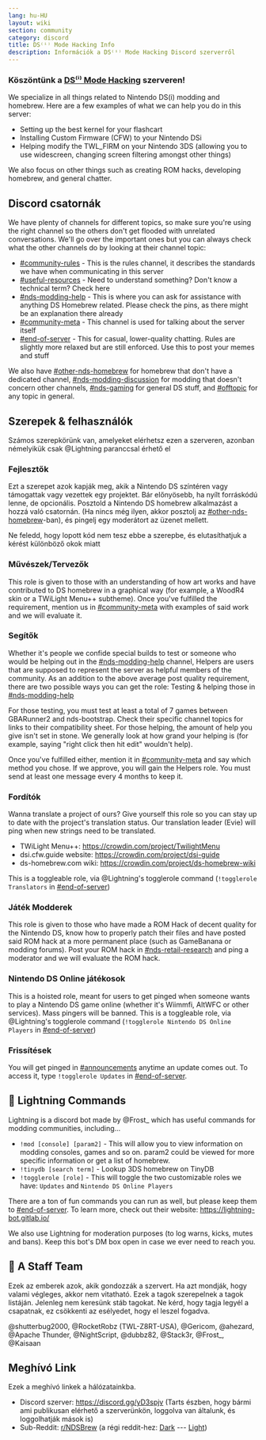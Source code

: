```yaml
---
lang: hu-HU
layout: wiki
section: community
category: discord
title: DS⁽ⁱ⁾ Mode Hacking Info
description: Információk a DS⁽ⁱ⁾ Mode Hacking Discord szerverről
---
```


### Köszöntünk a <u>DS⁽ⁱ⁾ Mode Hacking</u> szerveren!

We specialize in all things related to Nintendo DS(i) modding and homebrew. Here are a few examples of what we can help you do in this server:

- Setting up the best kernel for your flashcart
- Installing Custom Firmware (CFW) to your Nintendo DSi
- Helping modify the TWL_FIRM on your Nintendo 3DS (allowing you to use widescreen, changing screen filtering amongst other things)

We also focus on other things such as creating ROM hacks, developing homebrew, and general chatter.

## Discord csatornák
We have plenty of channels for different topics, so make sure you're using the right channel so the others don't get flooded with unrelated conversations. We'll go over the important ones but you can always check what the other channels do by looking at their channel topic:

- [#community-rules][community-rules] - This is the rules channel, it describes the standards we have when communicating in this server
- [#useful-resources][useful-resources] - Need to understand something? Don't know a technical term?  Check here
- [#nds-modding-help][nds-modding-help] - This is where you can ask for assistance with anything DS Homebrew related. Please check the pins, as there might be an explanation there already
- [#community-meta][community-meta] - This channel is used for talking about the server itself
- [#end-of-server][end-of-server] - This for casual, lower-quality chatting. Rules are slightly more relaxed but are still enforced.  Use this to post your memes and stuff

We also have [#other-nds-homebrew][other-nds-homebrew] for homebrew that don't have a dedicated channel, [#nds-modding-discussion][nds-modding-discussion] for modding that doesn't concern other channels, [#nds-gaming][nds-gaming] for general DS stuff, and [#offtopic][offtopic] for any topic in general.

## Szerepek & felhasználók
Számos szerepkörünk van, amelyeket elérhetsz ezen a szerveren, azonban némelyikük csak @Lightning paranccsal érhető el

### Fejlesztők
Ezt a szerepet azok kapják meg, akik a Nintendo DS színtéren vagy támogattak vagy vezettek egy projektet. Bár előnyösebb, ha nyílt forráskódú lenne, de opcionális. Posztold a Nintendo DS homebrew alkalmazást a hozzá való csatornán. (Ha nincs még ilyen, akkor posztolj az [#other-nds-homebrew][other-nds-homebrew]-ban), és pingelj egy moderátort az üzenet mellett.

Ne feledd, hogy lopott kód nem tesz ebbe a szerepbe, és elutasíthatjuk a kérést különböző okok miatt

### Művészek/Tervezők
This role is given to those with an understanding of how art works and have contributed to DS homebrew in a graphical way (for example, a WoodR4 skin or a TWiLight Menu++ subtheme). Once you've fulfilled the requirement, mention us in [#community-meta][community-meta] with examples of said work and we will evaluate it.

### Segítők
Whether it's people we confide special builds to test or someone who would be helping out in the [#nds-modding-help][nds-modding-help] channel, Helpers are users that are supposed to represent the server as helpful members of the community. As an addition to the above average post quality requirement, there are two possible ways you can get the role: Testing & helping those in [#nds-modding-help][nds-modding-help]

For those testing, you must test at least a total of 7 games between GBARunner2 and nds-bootstrap. Check their specific channel topics for links to their compatibility sheet. For those helping, the amount of help you give isn't set in stone. We generally look at how grand your helping is (for example, saying "right click then hit edit" wouldn't help).

Once you've fulfilled either, mention it in [#community-meta][community-meta] and say which method you chose. If we approve, you will gain the Helpers role. You must send at least one message every 4 months to keep it.

### Fordítók
Wanna translate a project of ours? Give yourself this role so you can stay up to date with the project's translation status. Our translation leader (Evie) will ping when new strings need to be translated.

- TWiLight Menu++: <https://crowdin.com/project/TwilightMenu>
- dsi.cfw.guide website: <https://crowdin.com/project/dsi-guide>
- ds-homebrew.com wiki: <https://crowdin.com/project/ds-homebrew-wiki>

This is a toggleable role, via @Lightning's togglerole command (`!togglerole Translators` in [#end-of-server][end-of-server])

### Játék Modderek
This role is given to those who have made a ROM Hack of decent quality for the Nintendo DS, know how to properly patch their files and have posted said ROM hack at a more permanent place (such as GameBanana or modding forums). Post your ROM hack in [#nds-retail-research][nds-retail-research] and ping a moderator and we will evaluate the ROM hack.

### Nintendo DS Online játékosok
This is a hoisted role, meant for users to get pinged when someone wants to play a Nintendo DS game online (whether it's Wiimmfi, AltWFC or other services). Mass pingers will be banned. This is a toggleable role, via @Lightning's togglerole command (`!togglerole Nintendo DS Online Players` in [#end-of-server][end-of-server])

### Frissítések
You will get pinged in [#announcements][announcements] anytime an update comes out. To access it, type `!togglerole Updates` in [#end-of-server][end-of-server].

## 🤖 Lightning Commands
Lightning is a discord bot made by @Frost_ which has useful commands for modding communities, including...

- `!mod [console] [param2]` - This will allow you to view information on modding consoles, games and so on. param2 could be viewed for more specific information or get a list of homebrew.
- `!tinydb [search term]` - Lookup 3DS homebrew on TinyDB
- `!togglerole [role]` - This will toggle the two customizable roles we have: `Updates` and `Nintendo DS Online Players`

There are a ton of fun commands you can run as well, but please keep them to [#end-of-server][end-of-server]. To learn more, check out their website: <https://lightning-bot.gitlab.io/>

We also use Lightning for moderation purposes (to log warns, kicks, mutes and bans). Keep this bot's DM box open in case we ever need to reach you.

## 👑 A Staff Team
Ezek az emberek azok, akik gondozzák a szervert. Ha azt mondják, hogy valami végleges, akkor nem vitatható. Ezek a tagok szerepelnek a tagok listáján. Jelenleg nem keresünk stáb tagokat. Ne kérd, hogy tagja legyél a csapatnak, ez csökkenti az esélyedet, hogy el leszel fogadva.

@shutterbug2000, @RocketRobz (TWL-Z8RT-USA), @Gericom, @ahezard, @Apache Thunder, @NightScript, @dubbz82, @Stack3r, @Frost_, @Kaisaan

## Meghívó Link
Ezek a meghívó linkek a hálózatainkba.

- Discord szerver: <https://discord.gg/yD3spjv> (Tarts észben, hogy bármi ami publikusan elérhető a szerverünkön, loggolva van általunk, és loggolhatják mások is)
- Sub-Reddit: [r/NDSBrew](https://reddit.com/r/NDSBrew) (a régi reddit-hez: [Dark](https://dm.reddit.com/r/NDSBrew/) --- [Light](https://old.reddit.com/r/NDSBrew/))

<!-- Discord channel links -->
[community-rules]: https://discord.com/channels/283769550611152897/718305959914766366
[useful-resources]: https://discord.com/channels/283769550611152897/638041441079263283

[announcements]: https://discord.com/channels/283769550611152897/283771381735489537
[community-meta]: https://discord.com/channels/283769550611152897/715651368391671919

[nds-modding-help]: https://discord.com/channels/283769550611152897/332961165829210117
[nds-modding-discussion]: https://discord.com/channels/283769550611152897/547986366357700620
[nds-retail-research]: https://discord.com/channels/283769550611152897/356988919738400768
[other-nds-homebrew]: https://discord.com/channels/283769550611152897/536968881500061712

[offtopic]: https://discord.com/channels/283769550611152897/286686210225864725
[nds-gaming]: https://discord.com/channels/283769550611152897/668680785154408448
[end-of-server]: https://discord.com/channels/283769550611152897/283770736215195648
